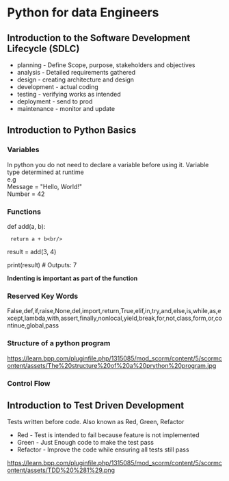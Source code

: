 # Python for data Engineers

## Introduction to the Software Development Lifecycle (SDLC)

* planning - Define Scope, purpose, stakeholders and objectives
* analysis - Detailed requirements gathered
* design - creating architecture and design
* development - actual coding
* testing - verifying works as intended
* deployment - send to prod
* maintenance - monitor and update


## Introduction to Python Basics
### Variables
In python you do not need to declare a variable before using it. Variable type determined at runtime<br/>
e.g <br/>
Message = "Hello, World!"<br/>
Number = 42
### Functions
def add(a, b):<br/>

     return a + b<br/>

result = add(3, 4)<br/>

print(result)   # Outputs: 7<br/>

**Indenting is important as part of the function**

### Reserved Key Words
False,def,if,raise,None,del,import,return,True,elif,in,try,and,else,is,while,as,except,lambda,with,assert,finally,nonlocal,yield,break,for,not,class,form,or,continue,global,pass

### Structure of a python program
https://learn.bpp.com/pluginfile.php/1315085/mod_scorm/content/5/scormcontent/assets/The%20structure%20of%20a%20prython%20program.jpg

### Control Flow


## Introduction to Test Driven Development
Tests written before code. Also known as Red, Green, Refactor
* Red - Test is intended to fail because feature is not implemented
* Green - Just Enough code to make the test pass
* Refactor - Improve the code while ensuring all tests still pass

https://learn.bpp.com/pluginfile.php/1315085/mod_scorm/content/5/scormcontent/assets/TDD%20%281%29.png